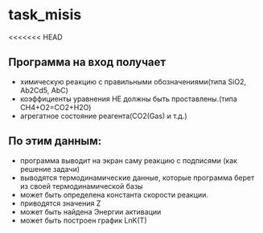 # task_misis
<<<<<<< HEAD
 ## Программа на вход получает
 - химическую реакцию с правильными обозначениями(типа SiO2, Ab2Cd5, AbC)
 - коэффициенты уравнения НЕ должны быть проставлены.(типа CH4+O2=CO2+H2O)
 - агрегатное состояние реагента(CO2(Gas) и т.д.)
 ## По этим данным:
 - программа выводит на экран саму реакцию с подписями (как решение задачи)
 - выводятся термодинамические данные, которые программа берет из своей термодинамической базы
 - может быть определена константа скорости реакции.
 - приводятся значения Z
 - может быть найдена Энергии активации
 - может быть построен график LnK(T)

